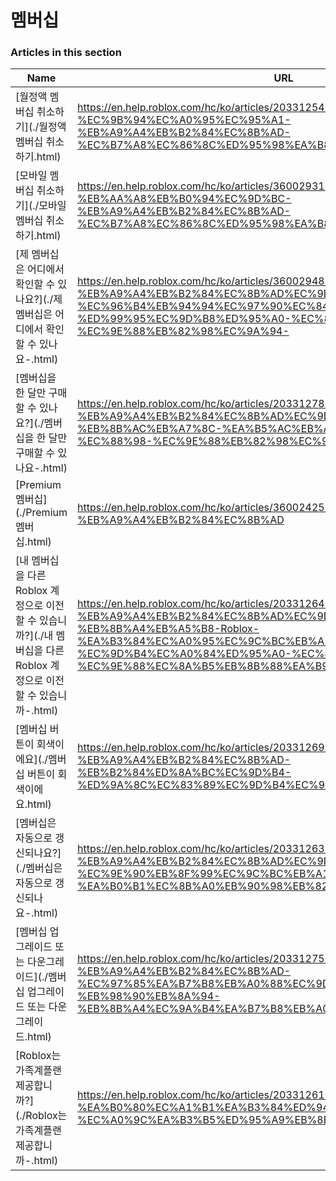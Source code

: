 # 멤버십  
### Articles in this section
Name|URL
-|-
[월정액 멤버십 취소하기](./월정액 멤버십 취소하기.html) |https://en.help.roblox.com/hc/ko/articles/203312540-%EC%9B%94%EC%A0%95%EC%95%A1-%EB%A9%A4%EB%B2%84%EC%8B%AD-%EC%B7%A8%EC%86%8C%ED%95%98%EA%B8%B0
[모바일 멤버십 취소하기](./모바일 멤버십 취소하기.html) |https://en.help.roblox.com/hc/ko/articles/360029312472-%EB%AA%A8%EB%B0%94%EC%9D%BC-%EB%A9%A4%EB%B2%84%EC%8B%AD-%EC%B7%A8%EC%86%8C%ED%95%98%EA%B8%B0
[제 멤버십은 어디에서 확인할 수 있나요?](./제 멤버십은 어디에서 확인할 수 있나요-.html) |https://en.help.roblox.com/hc/ko/articles/360029482412-%EC%A0%9C-%EB%A9%A4%EB%B2%84%EC%8B%AD%EC%9D%80-%EC%96%B4%EB%94%94%EC%97%90%EC%84%9C-%ED%99%95%EC%9D%B8%ED%95%A0-%EC%88%98-%EC%9E%88%EB%82%98%EC%9A%94-
[멤버십을 한 달만 구매할 수 있나요?](./멤버십을 한 달만 구매할 수 있나요-.html) |https://en.help.roblox.com/hc/ko/articles/203312780-%EB%A9%A4%EB%B2%84%EC%8B%AD%EC%9D%84-%ED%95%9C-%EB%8B%AC%EB%A7%8C-%EA%B5%AC%EB%A7%A4%ED%95%A0-%EC%88%98-%EC%9E%88%EB%82%98%EC%9A%94-
[Premium 멤버십](./Premium 멤버십.html) |https://en.help.roblox.com/hc/ko/articles/360024256251-Premium-%EB%A9%A4%EB%B2%84%EC%8B%AD
[내 멤버십을 다른 Roblox 계정으로 이전할 수 있습니까?](./내 멤버십을 다른 Roblox 계정으로 이전할 수 있습니까-.html) |https://en.help.roblox.com/hc/ko/articles/203312640-%EB%82%B4-%EB%A9%A4%EB%B2%84%EC%8B%AD%EC%9D%84-%EB%8B%A4%EB%A5%B8-Roblox-%EA%B3%84%EC%A0%95%EC%9C%BC%EB%A1%9C-%EC%9D%B4%EC%A0%84%ED%95%A0-%EC%88%98-%EC%9E%88%EC%8A%B5%EB%8B%88%EA%B9%8C-
[멤버십 버튼이 회색이에요](./멤버십 버튼이 회색이에요.html) |https://en.help.roblox.com/hc/ko/articles/203312690-%EB%A9%A4%EB%B2%84%EC%8B%AD-%EB%B2%84%ED%8A%BC%EC%9D%B4-%ED%9A%8C%EC%83%89%EC%9D%B4%EC%97%90%EC%9A%94
[멤버십은 자동으로 갱신되나요?](./멤버십은 자동으로 갱신되나요-.html) |https://en.help.roblox.com/hc/ko/articles/203312630-%EB%A9%A4%EB%B2%84%EC%8B%AD%EC%9D%80-%EC%9E%90%EB%8F%99%EC%9C%BC%EB%A1%9C-%EA%B0%B1%EC%8B%A0%EB%90%98%EB%82%98%EC%9A%94-
[멤버십 업그레이드 또는 다운그레이드](./멤버십 업그레이드 또는 다운그레이드.html) |https://en.help.roblox.com/hc/ko/articles/203312750-%EB%A9%A4%EB%B2%84%EC%8B%AD-%EC%97%85%EA%B7%B8%EB%A0%88%EC%9D%B4%EB%93%9C-%EB%98%90%EB%8A%94-%EB%8B%A4%EC%9A%B4%EA%B7%B8%EB%A0%88%EC%9D%B4%EB%93%9C
[Roblox는 가족계플랜 제공합니까?](./Roblox는 가족계플랜 제공합니까-.html) |https://en.help.roblox.com/hc/ko/articles/203312610-Roblox%EB%8A%94-%EA%B0%80%EC%A1%B1%EA%B3%84%ED%94%8C%EB%9E%9C-%EC%A0%9C%EA%B3%B5%ED%95%A9%EB%8B%88%EA%B9%8C-